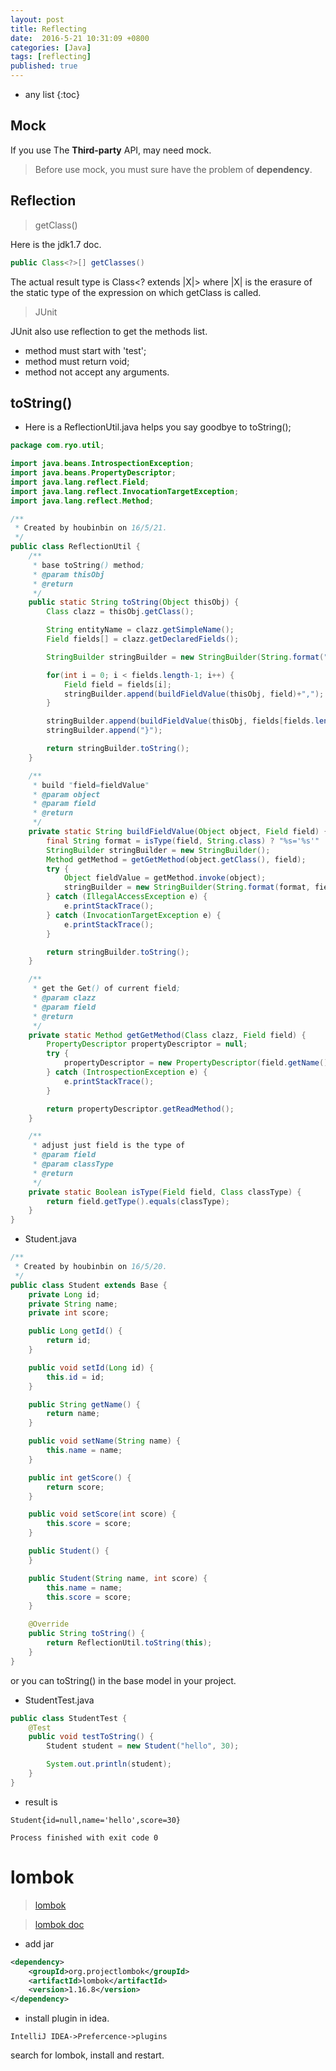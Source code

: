 ```yaml
---
layout: post
title: Reflecting
date:  2016-5-21 10:31:09 +0800
categories: [Java]
tags: [reflecting]
published: true
---
```


* any list
{:toc}

## Mock

If you use The **Third-party** API, may need mock.

> Before use mock, you must sure have the problem of **dependency**.


## Reflection


> getClass()

Here is the jdk1.7 doc.

```java
public Class<?>[] getClasses()
```
The actual result type is Class<? extends |X|> where |X| is the erasure of the static type of the expression on which getClass is called.


> JUnit

JUnit also use reflection to get the methods list.

- method must start with 'test';
- method must return void;
- method not accept any arguments.


## toString()

- Here is a ReflectionUtil.java helps you say goodbye to toString();

```java
package com.ryo.util;

import java.beans.IntrospectionException;
import java.beans.PropertyDescriptor;
import java.lang.reflect.Field;
import java.lang.reflect.InvocationTargetException;
import java.lang.reflect.Method;

/**
 * Created by houbinbin on 16/5/21.
 */
public class ReflectionUtil {
    /**
     * base toString() method;
     * @param thisObj
     * @return
     */
    public static String toString(Object thisObj) {
        Class clazz = thisObj.getClass();

        String entityName = clazz.getSimpleName();
        Field fields[] = clazz.getDeclaredFields();

        StringBuilder stringBuilder = new StringBuilder(String.format("%s{", entityName));

        for(int i = 0; i < fields.length-1; i++) {
            Field field = fields[i];
            stringBuilder.append(buildFieldValue(thisObj, field)+",");
        }

        stringBuilder.append(buildFieldValue(thisObj, fields[fields.length-1]));
        stringBuilder.append("}");

        return stringBuilder.toString();
    }

    /**
     * build "field=fieldValue"
     * @param object
     * @param field
     * @return
     */
    private static String buildFieldValue(Object object, Field field) {
        final String format = isType(field, String.class) ? "%s='%s'" : "%s=%s";
        StringBuilder stringBuilder = new StringBuilder();
        Method getMethod = getGetMethod(object.getClass(), field);
        try {
            Object fieldValue = getMethod.invoke(object);
            stringBuilder = new StringBuilder(String.format(format, field.getName(), fieldValue));
        } catch (IllegalAccessException e) {
            e.printStackTrace();
        } catch (InvocationTargetException e) {
            e.printStackTrace();
        }

        return stringBuilder.toString();
    }

    /**
     * get the Get() of current field;
     * @param clazz
     * @param field
     * @return
     */
    private static Method getGetMethod(Class clazz, Field field) {
        PropertyDescriptor propertyDescriptor = null;
        try {
            propertyDescriptor = new PropertyDescriptor(field.getName(), clazz);
        } catch (IntrospectionException e) {
            e.printStackTrace();
        }

        return propertyDescriptor.getReadMethod();
    }

    /**
     * adjust just field is the type of
     * @param field
     * @param classType
     * @return
     */
    private static Boolean isType(Field field, Class classType) {
        return field.getType().equals(classType);
    }
}
```

- Student.java

```java
/**
 * Created by houbinbin on 16/5/20.
 */
public class Student extends Base {
    private Long id;
    private String name;
    private int score;

    public Long getId() {
        return id;
    }

    public void setId(Long id) {
        this.id = id;
    }

    public String getName() {
        return name;
    }

    public void setName(String name) {
        this.name = name;
    }

    public int getScore() {
        return score;
    }

    public void setScore(int score) {
        this.score = score;
    }

    public Student() {
    }

    public Student(String name, int score) {
        this.name = name;
        this.score = score;
    }

    @Override
    public String toString() {
        return ReflectionUtil.toString(this);
    }
}
```

or you can toString() in the base model in your project.

- StudentTest.java

```java
public class StudentTest {
    @Test
    public void testToString() {
        Student student = new Student("hello", 30);

        System.out.println(student);
    }
}

```

- result is

```
Student{id=null,name='hello',score=30}

Process finished with exit code 0
```


# lombok

> [lombok](https://projectlombok.org/)

> [lombok doc](https://projectlombok.org/features/index.html)

- add jar

```xml
<dependency>
    <groupId>org.projectlombok</groupId>
    <artifactId>lombok</artifactId>
    <version>1.16.8</version>
</dependency>
```

- install plugin in idea.

```
IntelliJ IDEA->Prefercence->plugins
```

search for <label>lombok</label>, install and restart.





